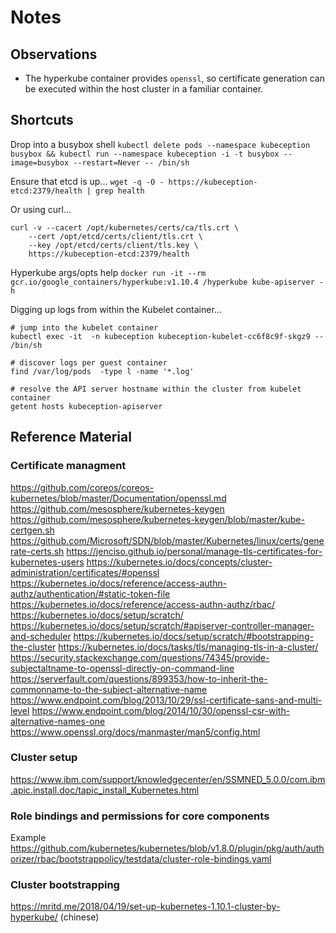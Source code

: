 # Notes

## Observations

- The hyperkube container provides `openssl`, so certificate generation can be executed within the host cluster in a familiar container.


## Shortcuts

Drop into a busybox shell
`kubectl delete pods --namespace kubeception busybox && kubectl run --namespace kubeception -i -t busybox --image=busybox --restart=Never -- /bin/sh`

Ensure that etcd is up...
`wget -q -O - https://kubeception-etcd:2379/health | grep health`

Or using curl...

```shell
curl -v --cacert /opt/kubernetes/certs/ca/tls.crt \
    --cert /opt/etcd/certs/client/tls.crt \
    --key /opt/etcd/certs/client/tls.key \
    https://kubeception-etcd:2379/health
```

Hyperkube args/opts help
`docker run -it --rm  gcr.io/google_containers/hyperkube:v1.10.4 /hyperkube kube-apiserver -h`


Digging up logs from within the Kubelet container...

```shell
# jump into the kubelet container
kubectl exec -it  -n kubeception kubeception-kubelet-cc6f8c9f-skgz9 -- /bin/sh

# discover logs per guest container
find /var/log/pods  -type l -name '*.log'

# resolve the API server hostname within the cluster from kubelet container
getent hosts kubeception-apiserver
```

## Reference Material



### Certificate managment
https://github.com/coreos/coreos-kubernetes/blob/master/Documentation/openssl.md
https://github.com/mesosphere/kubernetes-keygen
https://github.com/mesosphere/kubernetes-keygen/blob/master/kube-certgen.sh
https://github.com/Microsoft/SDN/blob/master/Kubernetes/linux/certs/generate-certs.sh
https://jenciso.github.io/personal/manage-tls-certificates-for-kubernetes-users
https://kubernetes.io/docs/concepts/cluster-administration/certificates/#openssl
https://kubernetes.io/docs/reference/access-authn-authz/authentication/#static-token-file
https://kubernetes.io/docs/reference/access-authn-authz/rbac/
https://kubernetes.io/docs/setup/scratch/
https://kubernetes.io/docs/setup/scratch/#apiserver-controller-manager-and-scheduler
https://kubernetes.io/docs/setup/scratch/#bootstrapping-the-cluster
https://kubernetes.io/docs/tasks/tls/managing-tls-in-a-cluster/
https://security.stackexchange.com/questions/74345/provide-subjectaltname-to-openssl-directly-on-command-line
https://serverfault.com/questions/899353/how-to-inherit-the-commonname-to-the-subject-alternative-name
https://www.endpoint.com/blog/2013/10/29/ssl-certificate-sans-and-multi-level
https://www.endpoint.com/blog/2014/10/30/openssl-csr-with-alternative-names-one
https://www.openssl.org/docs/manmaster/man5/config.html


### Cluster setup
https://www.ibm.com/support/knowledgecenter/en/SSMNED_5.0.0/com.ibm.apic.install.doc/tapic_install_Kubernetes.html



### Role bindings and permissions for core components

Example
https://github.com/kubernetes/kubernetes/blob/v1.8.0/plugin/pkg/auth/authorizer/rbac/bootstrappolicy/testdata/cluster-role-bindings.yaml


### Cluster bootstrapping

https://mritd.me/2018/04/19/set-up-kubernetes-1.10.1-cluster-by-hyperkube/ (chinese)